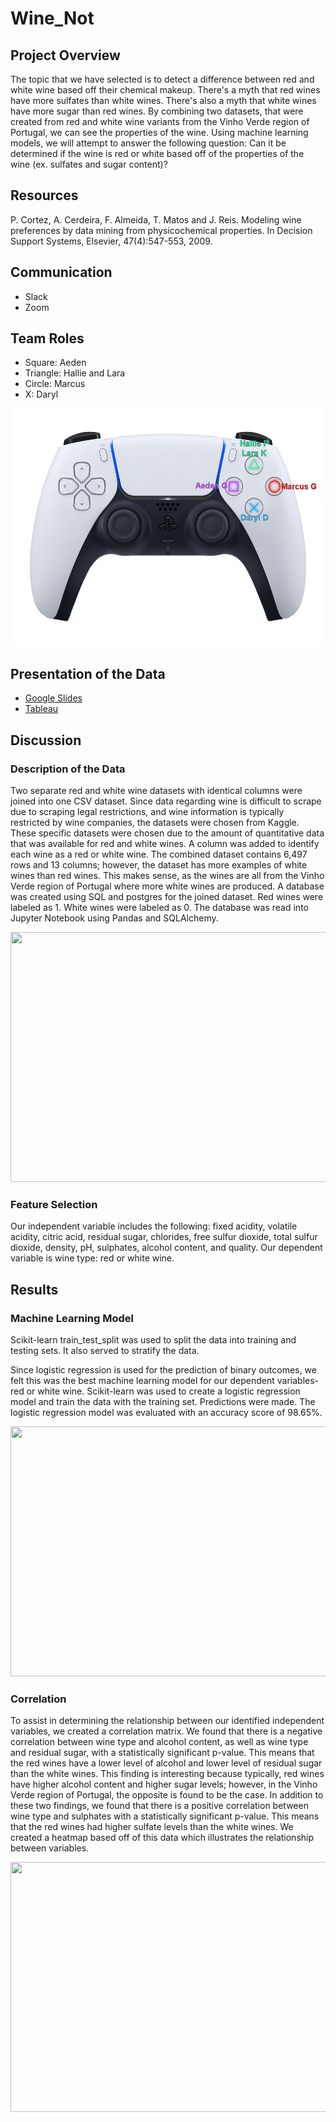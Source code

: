 # Wine_Not

## Project Overview
The topic that we have selected is to detect a difference between red and white wine based off their chemical makeup. There's a myth that red wines have more sulfates than white wines. There's also a myth that white wines have more sugar than red wines. By combining two datasets, that were created from red and white wine variants from the Vinho Verde region of Portugal, we can see the properties of the wine. Using machine learning models, we will attempt to answer the following question: Can it be determined if the wine is red or white based off of the properties of the wine (ex. sulfates and sugar content)?

## Resources
P. Cortez, A. Cerdeira, F. Almeida, T. Matos and J. Reis. Modeling wine preferences by data mining from physicochemical properties. In Decision Support Systems, Elsevier, 47(4):547-553, 2009.

## Communication
- Slack
- Zoom 

## Team Roles
- Square: Aeden
- Triangle: Hallie and Lara
- Circle: Marcus
- X: Daryl
<p align="center">
   <img src="https://github.com/AedenG/Wine_Not/blob/main/ps5_group_label.png" width="520" height="380">
</p>

## Presentation of the Data
- [Google Slides](https://docs.google.com/presentation/d/1JBao1ZdLgtQ-TbDuoW-FYv36dGSUo3bWlBLuH3_NfpA/edit?usp=sharing)
- [Tableau](https://public.tableau.com/views/Wine_Not/ResidualSugarvs_Alcohol?:language=en-US&:display_count=n&:origin=viz_share_link)

## Discussion

### Description of the Data
Two separate red and white wine datasets with identical columns were joined into one CSV dataset. Since data regarding wine is difficult to scrape due to scraping legal restrictions, and wine information is typically restricted by wine companies, the datasets were chosen from Kaggle. These specific datasets were chosen due to the amount of quantitative data that was available for red and white wines. A column was added to identify each wine as a red or white wine. The combined dataset contains 6,497 rows and 13 columns; however, the dataset has more examples of white wines than red wines. This makes sense, as the wines are all from the Vinho Verde region of Portugal where more white wines are produced. A database was created using SQL and postgres for the joined dataset. Red wines were labeled as 1. White wines were labeled as 0. The database was read into Jupyter Notebook using Pandas and SQLAlchemy.

<p align="center">
   <img src="https://user-images.githubusercontent.com/91852495/159169651-ab071710-ac70-47d5-b363-68b76afbcfb4.png" width="520" height="400">
</p>

### Feature Selection 
Our independent variable includes the following: fixed acidity, volatile acidity, citric acid, residual sugar, chlorides, free sulfur dioxide, total sulfur dioxide, density, pH, sulphates, alcohol content, and quality. Our dependent variable is wine type: red or white wine.

## Results

### Machine Learning Model
Scikit-learn train_test_split was used to split the data into training and testing sets. It also served to stratify the data. 

Since logistic regression is used for the prediction of binary outcomes, we felt this was the best machine learning model for our dependent variables- red or white wine. Scikit-learn was used to create a logistic regression model and train the data with the training set. Predictions were made. The logistic regression model was evaluated with an accuracy score of 98.65%.

<p align="center">
   <img src="https://user-images.githubusercontent.com/91852495/159141345-ea5845bf-542c-4213-8f89-ce61067ee273.png" width="520" height="400">
</p>

### Correlation
To assist in determining the relationship between our identified independent variables, we created a correlation matrix. We found that there is a negative correlation between wine type and alcohol content, as well as wine type and residual sugar, with a statistically significant p-value. This means that the red wines have a lower level of alcohol and lower level of residual sugar than the white wines. This finding is interesting because typically, red wines have higher alcohol content and higher sugar levels; however, in the Vinho Verde region of Portugal, the opposite is found to be the case. In addition to these two findings, we found that there is a positive correlation between wine type and sulphates with a statistically significant p-value. This means that the red wines had higher sulfate levels than the white wines. We created a heatmap based off of this data which illustrates the relationship between variables.

<p align="center">
   <img src="https://user-images.githubusercontent.com/91852495/159138472-0dd7d32c-0c97-430f-96b7-27c4a1bb4ee0.png" width="520" height="400">
</p>

